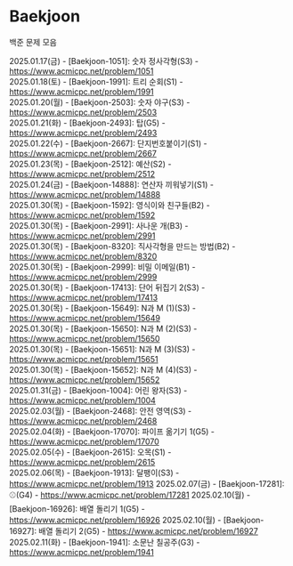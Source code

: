 # Baekjoon
백준 문제 모음

2025.01.17(금) - [Baekjoon-1051]: 숫자 정사각형(S3) - https://www.acmicpc.net/problem/1051  
2025.01.18(토) - [Baekjoon-1991]: 트리 순회(S1) - https://www.acmicpc.net/problem/1991  
2025.01.20(월) - [Baekjoon-2503]: 숫자 야구(S3) - https://www.acmicpc.net/problem/2503  
2025.01.21(화) - [Baekjoon-2493]: 탑(G5) - https://www.acmicpc.net/problem/2493  
2025.01.22(수) - [Baekjoon-2667]: 단지번호붙이기(S1) - https://www.acmicpc.net/problem/2667  
2025.01.23(목) - [Baekjoon-2512]: 예산(S2) - https://www.acmicpc.net/problem/2512  
2025.01.24(금) - [Baekjoon-14888]: 연산자 끼워넣기(S1) - https://www.acmicpc.net/problem/14888  
2025.01.30(목) - [Baekjoon-1592]: 영식이와 친구들(B2) - https://www.acmicpc.net/problem/1592  
2025.01.30(목) - [Baekjoon-2991]: 사나운 개(B3) - https://www.acmicpc.net/problem/2991  
2025.01.30(목) - [Baekjoon-8320]: 직사각형을 만드는 방법(B2) - https://www.acmicpc.net/problem/8320  
2025.01.30(목) - [Baekjoon-2999]: 비밀 이메일(B1) - https://www.acmicpc.net/problem/2999  
2025.01.30(목) - [Baekjoon-17413]: 단어 뒤집기 2(S3) - https://www.acmicpc.net/problem/17413  
2025.01.30(목) - [Baekjoon-15649]: N과 M (1)(S3) - https://www.acmicpc.net/problem/15649  
2025.01.30(목) - [Baekjoon-15650]: N과 M (2)(S3) - https://www.acmicpc.net/problem/15650  
2025.01.30(목) - [Baekjoon-15651]: N과 M (3)(S3) - https://www.acmicpc.net/problem/15651  
2025.01.30(목) - [Baekjoon-15652]: N과 M (4)(S3) - https://www.acmicpc.net/problem/15652  
2025.01.31(금) - [Baekjoon-1004]: 어린 왕자(S3) - https://www.acmicpc.net/problem/1004  
2025.02.03(월) - [Baekjoon-2468]: 안전 영역(S3) - https://www.acmicpc.net/problem/2468  
2025.02.04(화) - [Baekjoon-17070]: 파이프 옮기기 1(G5) - https://www.acmicpc.net/problem/17070  
2025.02.05(수) - [Baekjoon-2615]: 오목(S1) - https://www.acmicpc.net/problem/2615  
2025.02.06(목) - [Baekjoon-1913]: 달팽이(S3) - https://www.acmicpc.net/problem/1913
2025.02.07(금) - [Baekjoon-17281]: ⚾(G4) - https://www.acmicpc.net/problem/17281
2025.02.10(월) - [Baekjoon-16926]: 배열 돌리기 1(G5) - https://www.acmicpc.net/problem/16926
2025.02.10(월) - [Baekjoon-16927]: 배열 돌리기 2(G5) - https://www.acmicpc.net/problem/16927
2025.02.11(화) - [Baekjoon-1941]: 소문난 칠공주(G3) - https://www.acmicpc.net/problem/1941

